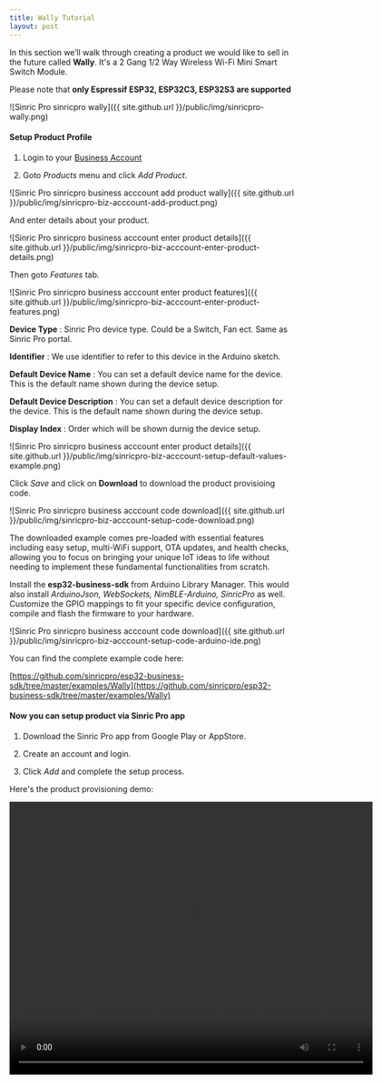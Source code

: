 ```yaml
---
title: Wally Tutorial
layout: post
---
```


In this section we’ll walk through creating a product we would like to sell in the future called **Wally**.  It's a 2 Gang 1/2 Way Wireless Wi-Fi Mini Smart Switch Module.

Please note that **only Espressif ESP32, ESP32C3, ESP32S3 are supported**

![Sinric Pro sinricpro wally]({{ site.github.url }}/public/img/sinricpro-wally.png)

#### Setup Product Profile

1. Login to your [Business Account](https://biz-portal.sinric.pro/)

2. Goto *Products* menu and click *Add Product*.

![Sinric Pro sinricpro business acccount add product wally]({{ site.github.url }}/public/img/sinricpro-biz-acccount-add-product.png)

And enter details about your product.

![Sinric Pro sinricpro business acccount enter product details]({{ site.github.url }}/public/img/sinricpro-biz-acccount-enter-product-details.png)

Then goto *Features* tab.

![Sinric Pro sinricpro business acccount enter product features]({{ site.github.url }}/public/img/sinricpro-biz-acccount-enter-product-features.png)

**Device Type** : Sinric Pro device type. Could be a Switch, Fan ect. Same as Sinric Pro portal. 

**Identifier** : We use identifier to refer to this device in the Arduino sketch. 

**Default Device Name** : You can set a default device name for the device. This is the default name shown during the device setup.

**Default Device Description** : You can set a default device description for the device. This is the default name shown during the device setup.

**Display Index** : Order which will be shown durnig the device setup.


![Sinric Pro sinricpro business acccount enter product details]({{ site.github.url }}/public/img/sinricpro-biz-acccount-setup-default-values-example.png)

Click *Save* and click on **Download** to download the product provisioing code.

![Sinric Pro sinricpro business acccount code download]({{ site.github.url }}/public/img/sinricpro-biz-acccount-setup-code-download.png)

The downloaded example comes pre-loaded with essential features including easy setup, multi-WiFi support, OTA updates, and health checks, allowing you to focus on bringing your unique IoT ideas to life without needing to implement these fundamental functionalities from scratch.

Install the **esp32-business-sdk** from Arduino Library Manager. This would also install *ArduinoJson, WebSockets, NimBLE-Arduino, SinricPro* as well. Customize the GPIO mappings to fit your specific device configuration, compile and flash the firmware to your hardware.

![Sinric Pro sinricpro business acccount code download]({{ site.github.url }}/public/img/sinricpro-biz-acccount-setup-code-arduino-ide.png)

You can find the complete example code here:

[https://github.com/sinricpro/esp32-business-sdk/tree/master/examples/Wally](https://github.com/sinricpro/esp32-business-sdk/tree/master/examples/Wally)

#### Now you can setup product via Sinric Pro app

1. Download the Sinric Pro app from Google Play or AppStore.

2. Create an account and login.

3. Click *Add* and complete the setup process. 

Here's the product provisioning demo:

<video width="640" height="480" controls>
  <source src="{{ site.github.url }}/public/video/prov.mp4" type="video/mp4">
</video>

